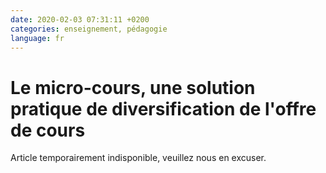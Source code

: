 ```yaml
---
date: 2020-02-03 07:31:11 +0200
categories: enseignement, pédagogie
language: fr
---
```


# Le micro-cours, une solution pratique de diversification de l'offre de cours

Article temporairement indisponible, veuillez nous en excuser.